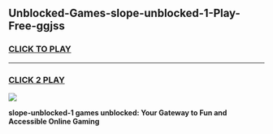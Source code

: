 
## Unblocked-Games-slope-unblocked-1-Play-Free-ggjss
<h3>
<a href="https://premium76.site?title=slope-unblocked-1&ref=21A">CLICK TO PLAY</a></h3>
<hr>

<h3>
<a href="https://premium76.site?title=slope-unblocked-1&ref=21A">CLICK 2 PLAY</a>
  
</h3>

<a href="https://premium76.site?title=slope-unblocked-1&ref=21A"><img src="https://clearcache.store/games.png"></a>


**slope-unblocked-1 games unblocked: Your Gateway to Fun and Accessible Online Gaming**
